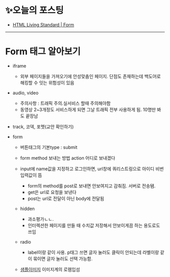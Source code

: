 # ✨오늘의 포스팅
- [HTML Living Standard | Form](https://ryungom.tistory.com/79)

---

# Form 태그 알아보기
-   iframe
    -   외부 페이지들을 가져오기에 안성맞춤인 페이지. 단점도 존재하는데 백도어로 해킹할 수 잇는 위험성이 있음
-   audio, video
    -   주의사항 : 트래픽 주의.실서비스 할때 주의해야함
    -   동영상 2~3개정도 서비스하게 되면 그날 트래픽 전부 사용하게 됨. 10명만 봐도 끝장남
-   track, 코덱, 포멧(교안 확인하기)
-   form
    
    -   버튼태그의 기본type : submit
    -   form method 보내는 방법 action 어디로 보내겠다
    -   input에 name값을 지정하고 로그인하면, url창에 쿼리스트링으로 아이디 비번 입력값이 뜸
        -   form의 method를 post로 보내면 안보여지고 감춰짐. 서버로 전송됌.
        -   get은 url로 요청을 보낸다
        -   post는 url로 전달이 아닌 body에 전달됨
    -   hidden
        -   과소평가ㄴㄴ.
        - 인터렉션한 페이지를 만들 때 수치값 저장해서 안보이게끔 하는 용도로도 쓰임

    -   radio
        -   label이랑 같이 사용. p태그 쓰면 글자 눌러도 클릭이 안되는데 라벨이랑 같이 묶이면 글자 눌러도 선택 가능함.
    -   [샘플이미지](https://via.placeholder.com/640x400) 이미지계의 로렘입섬
